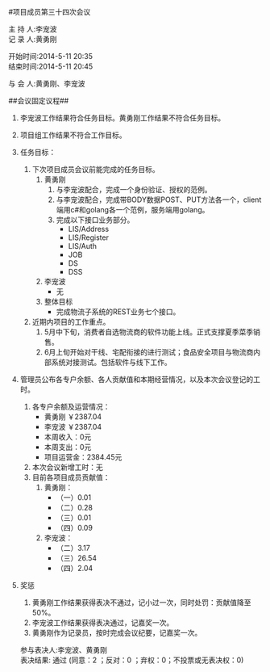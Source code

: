 #项目成员第三十四次会议

主 持 人:李宠波    
记 录 人:黄勇刚   

开始时间:2014-5-11 20:35  
结束时间:2014-5-11 20:45  

与 会 人:黄勇刚、李宠波  

##会议固定议程##
1. 李宠波工作结果符合任务目标。黄勇刚工作结果不符合任务目标。
2. 项目组工作结果不符合工作目标。
3. 任务目标：
	1. 下次项目成员会议前能完成的任务目标。
		1. 黄勇刚
			1. 与李宠波配合，完成一个身份验证、授权的范例。
			2. 与李宠波配合，完成带BODY数据POST、PUT方法各一个，client端用c#和golang各一个范例，服务端用golang。
			3. 完成以下接口业务部分。 
				- LIS/Address
				- LIS/Register
				- LIS/Auth
				- JOB
				- DS
				- DSS
		2. 李宠波
			- 无
		3. 整体目标
			- 完成物流子系统的REST业务七个接口。
	2. 近期内项目的工作重点。
		1. 5月中下旬，消费者自选物流商的软件功能上线。正式支撑夏季菜季销售。
		2. 6月上旬开始对干线、宅配衔接的进行测试；食品安全项目与物流商内部系统对接测试。包括软件与线下工作。
		
5. 管理员公布各专户余额、各人贡献值和本期经营情况，以及本次会议登记的工时。
	1. 各专户余额及运营情况：
		- 黄勇刚 ￥2387.04
		- 李宠波 ￥2387.04
		- 本周收入：0元
		- 本周支出：0元
		- 项目运营金：2384.45元
	2. 本次会议新增工时：无
	3. 目前各项目成员贡献值：
		1. 黄勇刚：
			- （一）0.01
			- （二）0.28
			- （三）0.01
			- （四）0.09
		2. 李宠波：
			- （二）3.17
			- （三）26.54
			- （四）2.04


6. 奖惩
	1. 黄勇刚工作结果获得表决不通过，记小过一次，同时处罚：贡献值降至50%。
	2. 李宠波工作结果获得表决通过，记嘉奖一次。
	3. 黄勇刚作为记录员，按时完成会议纪要，记嘉奖一次。
 
	参与表决人:李宠波、黄勇刚  
	表决结果: 通过 (同意：2 ；反对：0 ；弃权：0；不投票或无表决权：0)  
